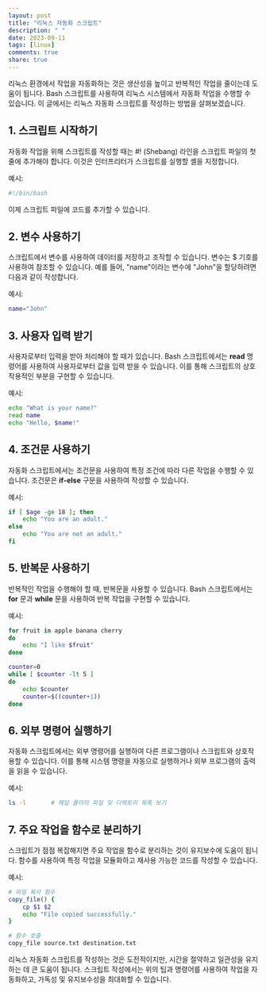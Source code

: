 ```yaml
---
layout: post
title: "리눅스 자동화 스크립트"
description: " "
date: 2023-09-11
tags: [linux]
comments: true
share: true
---
```


리눅스 환경에서 작업을 자동화하는 것은 생산성을 높이고 반복적인 작업을 줄이는데 도움이 됩니다. Bash 스크립트를 사용하여 리눅스 시스템에서 자동화 작업을 수행할 수 있습니다. 이 글에서는 리눅스 자동화 스크립트를 작성하는 방법을 살펴보겠습니다.

## 1. 스크립트 시작하기 

자동화 작업을 위해 스크립트를 작성할 때는 #! (Shebang) 라인을 스크립트 파일의 첫 줄에 추가해야 합니다. 이것은 인터프리터가 스크립트를 실행할 셸을 지정합니다.

예시:
```bash
#!/bin/bash
```

이제 스크립트 파일에 코드를 추가할 수 있습니다.

## 2. 변수 사용하기

스크립트에서 변수를 사용하여 데이터를 저장하고 조작할 수 있습니다. 변수는 $ 기호를 사용하여 참조할 수 있습니다. 예를 들어, "name"이라는 변수에 "John"을 할당하려면 다음과 같이 작성합니다.

예시:
```bash
name="John"
```

## 3. 사용자 입력 받기

사용자로부터 입력을 받아 처리해야 할 때가 있습니다. Bash 스크립트에서는 **read** 명령어를 사용하여 사용자로부터 값을 입력 받을 수 있습니다. 이를 통해 스크립트의 상호작용적인 부분을 구현할 수 있습니다.

예시:
```bash
echo "What is your name?"
read name
echo "Hello, $name!"
```

## 4. 조건문 사용하기

자동화 스크립트에서는 조건문을 사용하여 특정 조건에 따라 다른 작업을 수행할 수 있습니다. 조건문은 **if-else** 구문을 사용하여 작성할 수 있습니다.

예시:
```bash
if [ $age -ge 18 ]; then
    echo "You are an adult."
else
    echo "You are not an adult."
fi
```

## 5. 반복문 사용하기

반복적인 작업을 수행해야 할 때, 반복문을 사용할 수 있습니다. Bash 스크립트에서는 **for** 문과 **while** 문을 사용하여 반복 작업을 구현할 수 있습니다.

예시:
```bash
for fruit in apple banana cherry
do
    echo "I like $fruit"
done

counter=0
while [ $counter -lt 5 ]
do
    echo $counter
    counter=$((counter+1))
done
```

## 6. 외부 명령어 실행하기

자동화 스크립트에서는 외부 명령어를 실행하여 다른 프로그램이나 스크립트와 상호작용할 수 있습니다. 이를 통해 시스템 명령을 자동으로 실행하거나 외부 프로그램의 출력을 읽을 수 있습니다.

예시:
```bash
ls -l       # 해당 폴더의 파일 및 디렉토리 목록 보기
```

## 7. 주요 작업을 함수로 분리하기

스크립트가 점점 복잡해지면 주요 작업을 함수로 분리하는 것이 유지보수에 도움이 됩니다. 함수를 사용하여 특정 작업을 모듈화하고 재사용 가능한 코드를 작성할 수 있습니다.

예시:
```bash
# 파일 복사 함수
copy_file() {
    cp $1 $2
    echo "File copied successfully."
}

# 함수 호출
copy_file source.txt destination.txt
```

리눅스 자동화 스크립트를 작성하는 것은 도전적이지만, 시간을 절약하고 일관성을 유지하는 데 큰 도움이 됩니다. 스크립트 작성에서는 위의 팁과 명령어를 사용하여 작업을 자동화하고, 가독성 및 유지보수성을 최대화할 수 있습니다.